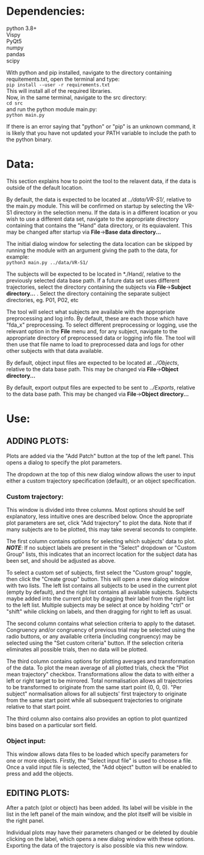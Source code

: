 # Dependencies:
python 3.8+  
Vispy  
PyQt5  
numpy  
pandas  
scipy

With python and pip installed, navigate to the directory containing requitements.txt, open the terminal and type:  
`pip install --user -r requirements.txt`  
This will install all of the required libraries.  
Now, in the same terminal, navigate to the src directory:  
`cd src`  
and run the python module main.py:  
`python main.py`  

If there is an error saying that "python" or "pip" is an unknown command, it is likely that you have not updated your PATH variable to include the path to the python binary.


# Data:
This section explains how to point the tool to the relavent data, if the data is outside of the default location.

By default, the data is expected to be located at *../data/VR-S1/*, relative to the
main.py module.
This will be confirmed on startup by selecting the VR-S1 directory in the selection menu. If the data is in a different location or you wish to use a different data set, navigate to the appropriate directory containing that contains the "Hand" data directory, or its equiavalent. This may be changed after startup 
via **File**->**Base data directory...**

The initial dialog window for selecting the data location can be skipped by running the module with an argument giving the path to the data, for example:  
`python3 main.py ../data/VR-S1/`  

The subjects will be expected to be located in *./Hand/, relative to the previously selected data base path. If a future data set uses different trajectories, select the directory containing the subjects via **File**->**Subject directory...** . Select the directory containing the separate
subject directories, eg. P01, P02, etc

The tool will select what subjects are available with the appropriate preprocessing and log info. By default, these are each those which have "fda_x" preprocessing. To select different preprocessing or logging, use the relevant option in the **File** menu and, for any subject, navigate to the appropriate directory of preprocessed data or logging info file. The tool will then use that file name to load to preprocessed data and logs for other other subjects with that data available.

By default, object input files are expected to be located at *../Objects*, relative to the data base path.
This may be changed via **File**->**Object directory...**

By default, export output files are expected to be sent to *../Exports*, relative to the data base path.
This may be changed via **File**->**Object directory...**

# Use:
## ADDING PLOTS:
Plots are added via the "Add Patch" button at the top of the left panel. This opens a dialog to
specify the plot parameters.

The dropdown at the top of this new dialog window allows the user to input either a custom
trajectory specification (default), or an object specification.

### Custom trajectory:
This window is divided into three columns. Most options should be self explanatory, less intuitive
ones are described below.
Once the appropriate plot parameters are set, click "Add trajectory" to plot the data. Note that if
many subjects are to be plotted, this may take several seconds to complete.

The first column contains options for selecting which subjects' data to plot.
***NOTE***: If no subject labels are present in the "Select" dropdown or "Custom Group" lists, this indicates
that an incorrect location for the subject data has been set, and should be adjusted as above.

To select a custom set of subjects, first select the "Custom group" toggle, then click the "Create
group" button. This will open a new dialog window with two lists. The left list contains all
subjects to be used in the current plot (empty by default), and the right list contains all
available subjects. 
Subjects maybe added into the current plot by dragging their label from the right list to the left
list. Multiple subjects may be select at once by holding "ctrl" or "shift" while clicking on
labels, and then dragging for right to left as usual.

The second column contains what selection criteria to apply to the dataset. Congruency and/or congruency of
previous trial may be selected using the radio buttons, or any available criteria (including congruency) may be selected using the "Set custom criteria" button.
If the selection criteria eliminates all possible trials, then no data will be plotted.

The third column contains options for plotting averages and transformation of the data. To plot the
mean average of all plotted trials, check the "Plot mean trajectory" checkbox.
Transformations allow the data to with either a left or right target to be mirrored.
Total normalisation allows all trajectories to be transformed to originate from the same start
point (0, 0, 0).
"Per subject" normalisation allows for all subjects' first trajectory to originate from the same start point while
all subsequent trajectories to originate relative to that start point.

The third column also contains also provides an option to plot quantized bins based on a particular sort field.


### Object input:
This window allows data files to be loaded which specify parameters for one or more objects.
Firstly, the "Select input file" is used to choose a file.
Once a valid input file is selected, the "Add object" button will be enabled to press and add the
objects.


## EDITING PLOTS:
After a patch (plot or object) has been added. Its label will be visible in the list in the left
panel of the main window, and the plot itself will be visible in the right panel.

Individual plots may have their parameters changed or be deleted by double clicking on the label, which
opens a new dialog window with these options. Exporting the data of the trajectory is also possible via this new window.
